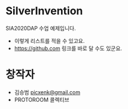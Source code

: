 # SilverInvention
SIA2020DAP 수업 예제입니다.

 * 이렇게 리스트를 적을 수 있고요.
 * <https://github.com> 링크를 바로 달 수도 있군요.

# 창작자
 * 김승범 <picxenk@gmail.com>
 * PROTOROOM 콜렉티브
